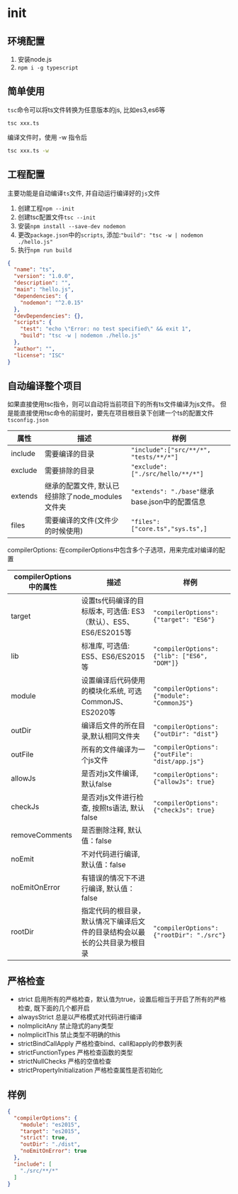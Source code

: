 # init


## 环境配置
1. 安装node.js
2. `npm i -g typescript`


## 简单使用
`tsc`命令可以将ts文件转换为任意版本的js, 比如es3,es6等
```
tsc xxx.ts
```
编译文件时，使用 -w 指令后
```sh
tsc xxx.ts -w
```

## 工程配置
主要功能是自动编译`ts`文件, 并自动运行编译好的`js`文件

1. 创建工程`npm --init`
2. 创建tsc配置文件`tsc --init`
3. 安装`npm install --save-dev nodemon`
4. 更改`package.json`中的`scripts`, 添加:`"build": "tsc -w | nodemon ./hello.js"`
5. 执行`npm run build`

```json
{
  "name": "ts",
  "version": "1.0.0",
  "description": "",
  "main": "hello.js",
  "dependencies": {
    "nodemon": "^2.0.15"
  },
  "devDependencies": {},
  "scripts": {
    "test": "echo \"Error: no test specified\" && exit 1",
    "build": "tsc -w | nodemon ./hello.js"
  },
  "author": "",
  "license": "ISC"
}

```


## 自动编译整个项目
如果直接使用tsc指令，则可以自动将当前项目下的所有ts文件编译为js文件。
但是能直接使用tsc命令的前提时，要先在项目根目录下创建一个ts的配置文件 `tsconfig.json`

属性|描述|样例
--|--|--
include|需要编译的目录|`"include":["src/**/*", "tests/**/*"]`
exclude|需要排除的目录|`"exclude": ["./src/hello/**/*"]`
extends|继承的配置文件, 默认已经排除了node_modules文件夹| `"extends": "./base"`继承base.json中的配置信息
files|需要编译的文件(文件少的时候使用)| `"files": ["core.ts","sys.ts",]` 
compilerOptions: 在compilerOptions中包含多个子选项，用来完成对编译的配置


compilerOptions中的属性|描述|样例
--|--|--
target|设置ts代码编译的目标版本, 可选值: ES3（默认）、ES5、ES6/ES2015等|`"compilerOptions": {"target": "ES6"}`
lib|标准库, 可选值: ES5、ES6/ES2015等|`"compilerOptions": {"lib": ["ES6", "DOM"]}`
module|设置编译后代码使用的模块化系统, 可选CommonJS、ES2020等| `"compilerOptions": {"module": "CommonJS"}`
outDir|编译后文件的所在目录,默认相同文件夹|`"compilerOptions": {"outDir": "dist"}`
outFile|所有的文件编译为一个js文件| `"compilerOptions": {"outFile": "dist/app.js"}`
allowJs|是否对js文件编译, 默认false |`"compilerOptions": {"allowJs": true}`
checkJs|是否对js文件进行检查, 按照ts语法, 默认false |`"compilerOptions": {"checkJs": true}`
removeComments|是否删除注释, 默认值：false|
noEmit|不对代码进行编译, 默认值：false|
noEmitOnError|有错误的情况下不进行编译, 默认值：false|
rootDir|指定代码的根目录，默认情况下编译后文件的目录结构会以最长的公共目录为根目录|`"compilerOptions": {"rootDir": "./src"}`
    
    
## 严格检查
- strict 启用所有的严格检查，默认值为true，设置后相当于开启了所有的严格检查, 既下面的几个都开启
- alwaysStrict 总是以严格模式对代码进行编译
- noImplicitAny 禁止隐式的any类型 
- noImplicitThis 禁止类型不明确的this
- strictBindCallApply 严格检查bind、call和apply的参数列表
- strictFunctionTypes 严格检查函数的类型
- strictNullChecks 严格的空值检查
- strictPropertyInitialization 严格检查属性是否初始化


## 样例
```json
{
  "compilerOptions": {
    "module": "es2015",
    "target": "es2015",
    "strict": true,
    "outDir": "./dist",
    "noEmitOnError": true
  },
  "include": [
    "./src/**/*"
  ]
}
```